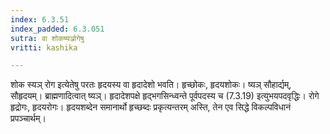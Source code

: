 ```yaml
---
index: 6.3.51
index_padded: 6.3.051
sutra: वा शोकष्यञ्रोगेषु
vritti: kashika

---
```

शोक स्यञ् रोग इत्येतेषु परतः हृदयस्य वा हृदादेशो भवति। हृच्छोकः, हृदयशोकः। ष्यञ् सौहार्द्यम्, सौहृदयम्। ब्राह्मणादित्वात् ष्यञ्। हृदादेशपक्षे हृद्भगसिन्ध्वन्ते पूर्वपदस्य च (7.3.19) इत्युभयपदवृद्धिः। रोगे हृद्रोगः, हृदयरोगः। हृदयशब्देन समानार्थो हृच्छब्दः प्रकृत्यन्तरम् अस्ति, तेन एव सिद्धे विकल्पविधानं प्रपञ्चार्थम्।